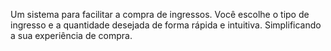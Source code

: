 Um sistema para facilitar a compra de ingressos.
Você escolhe o tipo de ingresso e a quantidade desejada de forma rápida e intuitiva.
Simplificando a sua experiência de compra.
